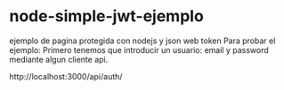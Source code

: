 # node-simple-jwt-ejemplo
ejemplo de pagina protegida con nodejs y json web token
Para probar el ejemplo:
Primero tenemos que introducir un usuario: email y password mediante algun cliente api.

http://localhost:3000/api/auth/


